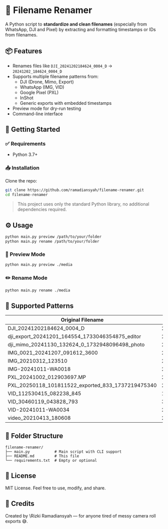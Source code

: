 # 🧹 Filename Renamer

A Python script to **standardize and clean filenames** (especially from WhatsApp, DJI and Pixel) by extracting and formatting timestamps or IDs from filenames.

## 📦 Features

- Renames files like `DJI_20241202184624_0004_D` → `20241202_184624_0004_D`
- Supports multiple filename patterns from:
  - DJI (Drone, Mimo, Export)
  - WhatsApp (IMG, VID)
  - Google Pixel (PXL)
  - InShot
  - Generic exports with embedded timestamps
- Preview mode for dry-run testing
- Command-line interface

## 🚀 Getting Started

### ✅ Requirements

- Python 3.7+

### 📥 Installation

Clone the repo:

```bash
git clone https://github.com/ramadiansyah/filename-renamer.git
cd filename-renamer
````

> This project uses only the standard Python library, no additional dependencies required.

## ⚙️ Usage

```bash
python main.py preview /path/to/your/folder
python main.py rename /path/to/your/folder
```

### 🔎 Preview Mode

```bash
python main.py preview ./media
```

### ✏️ Rename Mode

```bash
python main.py rename ./media
```

## 🧠 Supported Patterns

| Original Filename                                      | Renamed Filename                                  |
| ------------------------------------------------------ | ------------------------------------------------- |
| DJI\_20241202184624\_0004\_D                           | 20241202\_184624\_0004\_D                         |
| dji\_export\_20241201\_164554\_1733046354875\_editor   | 20241201\_164554\_1733046354875                   |
| dji\_mimo\_20241130\_132624\_0\_1732948096498\_photo   | 20241130\_132624\_0\_1732948096498\_photo         |
| IMG\_0021\_20241207\_091612\_3600                      | 20241207\_091612\_3600                            |
| IMG\_20210312\_123510                                  | 20210312\_123510                                  |
| IMG-20241011-WA0018                                    | 20241011-WA0018                                   |
| PXL\_20241002\_012903697.MP                            | 20241002\_012903697.MP                            |
| PXL\_20250118\_101811522\_exported\_833\_1737219475340 | 20250118\_101811522\_exported\_833\_1737219475340 |
| VID\_112530415\_082238\_845                            | 112530415\_082238\_845                            |
| VID\_30460119\_043828\_793                             | 30460119\_043828\_793                             |
| VID-20241011-WA0034                                    | 20241011\_WA0034                                  |
| video\_20210413\_180608                                | 20210413\_180608                                  |

## 📂 Folder Structure

```
filename-renamer/
├── main.py           # Main script with CLI support
├── README.md         # This file
└── requirements.txt  # Empty or optional
```

## 📝 License

MIT License. Feel free to use, modify, and share.

## 🙏 Credits

Created by \Rizki Ramadiansyah — for anyone tired of messy camera roll exports 😅.
